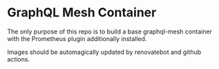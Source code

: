 # GraphQL Mesh Container

The only purpose of this repo is to build a base graphql-mesh container with
the Prometheus plugin additionally installed.

Images should be automagically updated by renovatebot and github actions.
